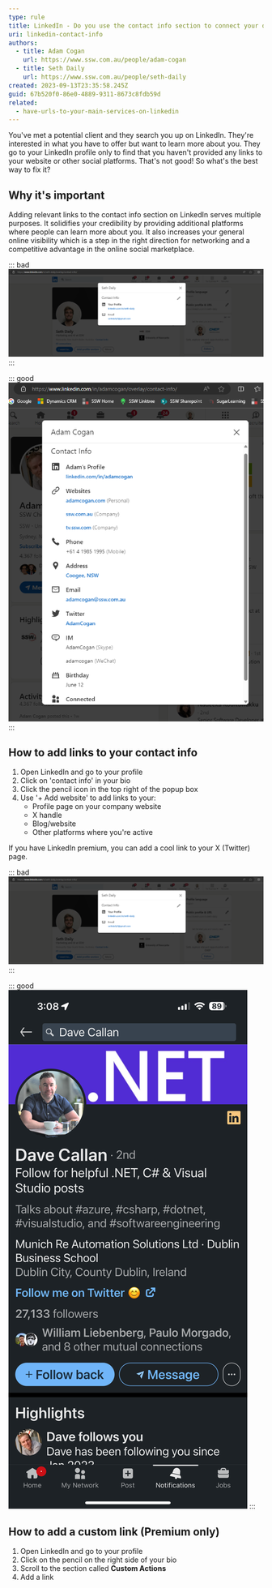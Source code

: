 ```yaml
---
type: rule
title: LinkedIn - Do you use the contact info section to connect your online platforms?
uri: linkedin-contact-info
authors:
  - title: Adam Cogan
    url: https://www.ssw.com.au/people/adam-cogan
  - title: Seth Daily
    url: https://www.ssw.com.au/people/seth-daily
created: 2023-09-13T23:35:58.245Z
guid: 67b520f0-86e0-4889-9311-8673c8fdb59d
related:
  - have-urls-to-your-main-services-on-linkedin
---
```


You've met a potential client and they search you up on LinkedIn. They're interested in what you have to offer but want to learn more about you. They go to your LinkedIn profile only to find that you haven't provided any links to your website or other social platforms. That's not good! So what's the best way to fix it?

<!--endintro-->

## Why it's important

Adding relevant links to the contact info section on LinkedIn serves multiple purposes. It solidifies your credibility by providing additional platforms where people can learn more about you. It also increases your general online visibility which is a step in the right direction for networking and a competitive advantage in the online social marketplace.

::: bad
![Figure: Bad Example - There is nowhere to learn more about you](seth-bad.png)
:::

::: good
![Figure: Good example – You can put your Twitter and company profile page as a link](adam-good.png)
:::

## How to add links to your contact info

1. Open LinkedIn and go to your profile
2. Click on 'contact info' in your bio
3. Click the pencil icon in the top right of the popup box
4. Use '+ Add website' to add links to your:
    * Profile page on your company website
    * X handle
    * Blog/website
    * Other platforms where you're active


If you have LinkedIn premium, you can add a cool link to your X (Twitter) page.

::: bad
![Figure: Bad Example - No link](seth-bad.png)
:::

::: good
![Figure: Good example – Clear button that links to Twitter](good-twitter.png)
:::

## How to add a custom link (Premium only)

1. Open LinkedIn and go to your profile
2. Click on the pencil on the right side of your bio
3. Scroll to the section called **Custom Actions**
4. Add a link
